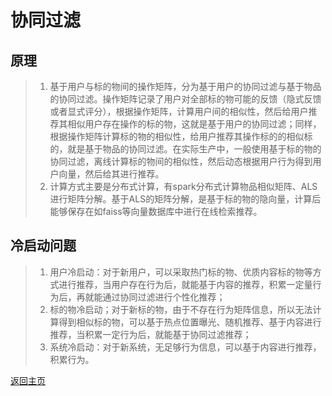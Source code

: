 # 协同过滤

## 原理
> 1. 基于用户与标的物间的操作矩阵，分为基于用户的协同过滤与基于物品的协同过滤。操作矩阵记录了用户对全部标的物可能的反馈（隐式反馈或者显式评分），根据操作矩阵，计算用户间的相似性，然后给用户推荐其相似用户存在操作的标的物，这就是基于用户的协同过滤；同样，根据操作矩阵计算标的物的相似性，给用户推荐其操作标的的相似标的，就是基于物品的协同过滤。在实际生产中，一般使用基于标的物的协同过滤，离线计算标的物间的相似性，然后动态根据用户行为得到用户向量，然后给其进行推荐。  
> 2. 计算方式主要是分布式计算，有spark分布式计算物品相似矩阵、ALS进行矩阵分解。基于ALS的矩阵分解，是基于标的物的隐向量，计算后能够保存在如faiss等向量数据库中进行在线检索推荐。  


## 冷启动问题
> 1. 用户冷启动：对于新用户，可以采取热门标的物、优质内容标的物等方式进行推荐，当用户存在行为后，就能基于内容的推荐，积累一定量行为后，再就能通过协同过滤进行个性化推荐；  
> 2. 标的物冷启动；对于新标的物，由于不存在行为矩阵信息，所以无法计算得到相似标的物，可以基于热点位置曝光、随机推荐、基于内容进行推荐，当积累一定行为后，就能基于协同过滤推荐；  
> 3. 系统冷启动：对于新系统，无足够行为信息，可以基于内容进行推荐，积累行为。  

[返回主页](../../README.md)
